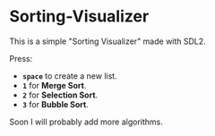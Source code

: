 # Sorting-Visualizer
This is a simple "Sorting Visualizer" made with SDL2.

Press:

+ **`space`** to create a new list.
+ **`1`** for **Merge Sort**.
+ **`2`** for **Selection Sort**.
+ **`3`** for **Bubble Sort**.

Soon I will probably add more algorithms.



